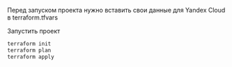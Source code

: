 Перед запуском проекта нужно вставить свои данные для Yandex Cloud в terraform.tfvars

Запустить проект
```bash
terraform init
terraform plan
terraform apply
```